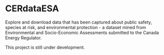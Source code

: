 # CERdataESA
Explore and download data that has been captured about public safety, species at risk, and environmental protection - a dataset mined from Environmental and Socio-Economic Assessments submitted to the Canada Energy Regulator.

This project is still under development.
